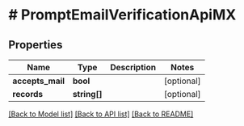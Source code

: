 # # PromptEmailVerificationApiMX

## Properties

Name | Type | Description | Notes
------------ | ------------- | ------------- | -------------
**accepts_mail** | **bool** |  | [optional]
**records** | **string[]** |  | [optional]

[[Back to Model list]](../../README.md#models) [[Back to API list]](../../README.md#endpoints) [[Back to README]](../../README.md)
